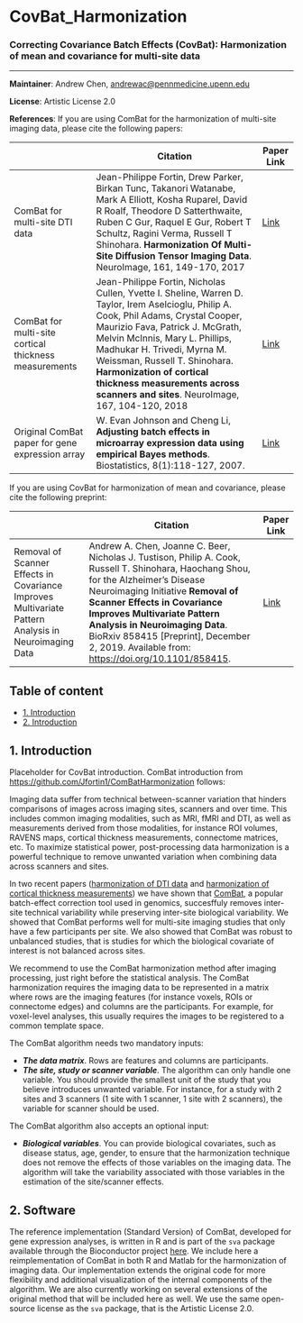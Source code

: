 # CovBat_Harmonization
### Correcting Covariance Batch Effects (CovBat): Harmonization of mean and covariance for multi-site data

--------
**Maintainer**: Andrew Chen, andrewac@pennmedicine.upenn.edu

**License**: Artistic License 2.0

**References**: If you are using ComBat for the harmonization of multi-site imaging data, please cite the following papers:

|       | Citation     | Paper Link
| -------------  | -------------  | -------------  |
| ComBat for multi-site DTI data    | Jean-Philippe Fortin, Drew Parker, Birkan Tunc, Takanori Watanabe, Mark A Elliott, Kosha Ruparel, David R Roalf, Theodore D Satterthwaite, Ruben C Gur, Raquel E Gur, Robert T Schultz, Ragini Verma, Russell T Shinohara. **Harmonization Of Multi-Site Diffusion Tensor Imaging Data**. NeuroImage, 161, 149-170, 2017  |[Link](https://www.sciencedirect.com/science/article/pii/S1053811917306948?via%3Dihub#!)| 
| ComBat for multi-site cortical thickness measurements    | Jean-Philippe Fortin, Nicholas Cullen, Yvette I. Sheline, Warren D. Taylor, Irem Aselcioglu, Philip A. Cook, Phil Adams, Crystal Cooper, Maurizio Fava, Patrick J. McGrath, Melvin McInnis, Mary L. Phillips, Madhukar H. Trivedi, Myrna M. Weissman, Russell T. Shinohara. **Harmonization of cortical thickness measurements across scanners and sites**. NeuroImage, 167, 104-120, 2018  |[Link](https://www.sciencedirect.com/science/article/pii/S105381191730931X)| 
| Original ComBat paper for gene expression array    |  W. Evan Johnson and Cheng Li, **Adjusting batch effects in microarray expression data using empirical Bayes methods**. Biostatistics, 8(1):118-127, 2007.      | [Link](https://academic.oup.com/biostatistics/article/8/1/118/252073/Adjusting-batch-effects-in-microarray-expression) |

If you are using CovBat for harmonization of mean and covariance, please cite the following preprint:

|       | Citation     | Paper Link
| -------------  | -------------  | -------------  |
| Removal of Scanner Effects in Covariance Improves Multivariate Pattern Analysis in Neuroimaging Data  | Andrew A. Chen, Joanne C. Beer, Nicholas J. Tustison, Philip A. Cook, Russell T. Shinohara, Haochang Shou, for the Alzheimer’s Disease Neuroimaging Initiative **Removal of Scanner Effects in Covariance Improves Multivariate Pattern Analysis in Neuroimaging Data**. BioRxiv 858415 [Preprint], December 2, 2019. Available from: https://doi.org/10.1101/858415. |[Link](https://www.biorxiv.org/content/10.1101/858415v1)| 

## Table of content
- [1. Introduction](#id-section1)
- [2. Introduction](#id-section2)

<div id='id-section1'/>

## 1. Introduction

Placeholder for CovBat introduction. ComBat introduction from https://github.com/Jfortin1/ComBatHarmonization follows:

Imaging data suffer from technical between-scanner variation that hinders comparisons of images across imaging sites, scanners and over time. This includes common imaging modalities, such as MRI, fMRI and DTI, as well as measurements derived from those modalities, for instance ROI volumes, RAVENS maps, cortical thickness measurements, connectome matrices, etc. To maximize statistical power, post-processing data harmonization is a powerful technique to remove unwanted variation when combining data across scanners and sites. 

In two recent papers ([harmonization of DTI data](https://www.sciencedirect.com/science/article/pii/S1053811917306948?via%3Dihub#!) and [harmonization of cortical thickness measurements](https://www.sciencedirect.com/science/article/pii/S105381191730931X)) we have shown that [ComBat](https://academic.oup.com/biostatistics/article/8/1/118/252073/Adjusting-batch-effects-in-microarray-expression), a popular batch-effect correction tool used in genomics, succesffuly removes inter-site technical variability while preserving inter-site biological variability. We showed that ComBat performs well for multi-site imaging studies that only have a few participants per site. We also showed that ComBat was robust to unbalanced studies, that is studies for which the biological covariate of interest is not balanced across sites. 

We recommend to use the ComBat harmonization method after imaging processing, just right before the statistical analysis. The ComBat harmonization requires the imaging data to be represented in a matrix where rows are the imaging features (for instance voxels, ROIs or connectome edges) and columns are the participants. For example, for voxel-level analyses, this usually requires the images to be registered to a common template space. 

The ComBat algorithm needs two mandatory inputs:
- ***The data matrix***. Rows are features and columns are participants. 
- ***The site, study or scanner variable***. The algorithm can only handle one variable. You should provide the smallest unit of the study that you believe introduces unwanted variable. For instance, for a study with 2 sites and 3 scanners (1 site with 1 scanner, 1 site with 2 scanners), the variable for scanner should be used. 

The ComBat algorithm also accepts an optional input:
- ***Biological variables***. You can provide biological covariates, such as disease status, age, gender, to ensure that the harmonization technique does not remove the effects of those variables on the imaging data. The algorithm will take the variability associated with those variables in the estimation of the site/scanner effects. 

<div id='id-section2'/>

## 2. Software

The reference implementation (Standard Version) of ComBat, developed for gene expression analyses, is written in R and is part of the `sva` package available through the Bioconductor project [here](https://bioconductor.org/packages/release/bioc/html/sva.html). We include here a reimplementation of ComBat in both R and Matlab for the harmonization of imaging data. Our implementation extends the original code for more flexibility and additional visualization of the internal components of the algorithm. We are also currently working on several extensions of the original method that will be included here as well. We use the same open-source license as the `sva` package, that is the Artistic License 2.0. 